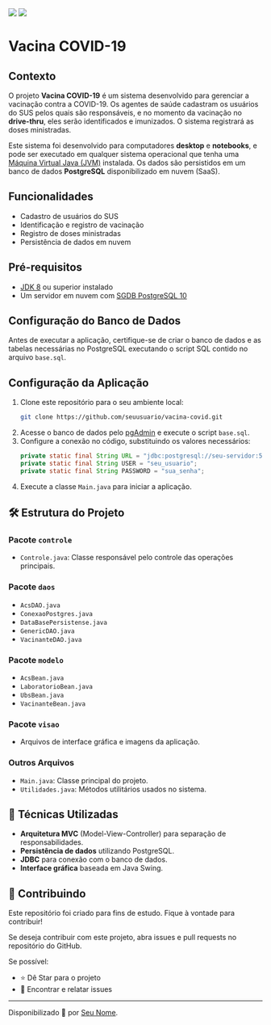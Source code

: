 <img src="http://img.shields.io/static/v1?label=License&message=MIT&color=green&style=for-the-badge"/>

<img src="http://img.shields.io/static/v1?label=STATUS&message=%20FINALIZADO&color=critical&style=for-the-badge"/>

# Vacina COVID-19

## Contexto
O projeto **Vacina COVID-19** é um sistema desenvolvido para gerenciar a vacinação contra a COVID-19. Os agentes de saúde cadastram os usuários do SUS pelos quais são responsáveis, e no momento da vacinação no **drive-thru**, eles serão identificados e imunizados. O sistema registrará as doses ministradas.

Este sistema foi desenvolvido para computadores **desktop** e **notebooks**, e pode ser executado em qualquer sistema operacional que tenha uma [Máquina Virtual Java (JVM)](https://www.java.com/pt-BR/) instalada. Os dados são persistidos em um banco de dados **PostgreSQL** disponibilizado em nuvem (SaaS).

## Funcionalidades
- Cadastro de usuários do SUS
- Identificação e registro de vacinação
- Registro de doses ministradas
- Persistência de dados em nuvem

## Pré-requisitos
- [JDK 8](https://www.oracle.com/java/technologies/javase/javase8-archive-downloads.html) ou superior instalado
- Um servidor em nuvem com [SGDB PostgreSQL 10](https://www.postgresql.org/docs/10/)

## Configuração do Banco de Dados
Antes de executar a aplicação, certifique-se de criar o banco de dados e as tabelas necessárias no PostgreSQL executando o script SQL contido no arquivo `base.sql`.

## Configuração da Aplicação
1. Clone este repositório para o seu ambiente local:
   ```bash
   git clone https://github.com/seuusuario/vacina-covid.git
   ```
2. Acesse o banco de dados pelo [pgAdmin](https://www.pgadmin.org/) e execute o script `base.sql`.
3. Configure a conexão no código, substituindo os valores necessários:
   ```java
   private static final String URL = "jdbc:postgresql://seu-servidor:5432/vacina";
   private static final String USER = "seu_usuario";
   private static final String PASSWORD = "sua_senha";
   ```
4. Execute a classe `Main.java` para iniciar a aplicação.

## 🛠️ Estrutura do Projeto
### Pacote `controle`
- `Controle.java`: Classe responsável pelo controle das operações principais.

### Pacote `daos`
- `AcsDAO.java`
- `ConexaoPostgres.java`
- `DataBasePersistense.java`
- `GenericDAO.java`
- `VacinanteDAO.java`

### Pacote `modelo`
- `AcsBean.java`
- `LaboratorioBean.java`
- `UbsBean.java`
- `VacinanteBean.java`

### Pacote `visao`
- Arquivos de interface gráfica e imagens da aplicação.

### Outros Arquivos
- `Main.java`: Classe principal do projeto.
- `Utilidades.java`: Métodos utilitários usados no sistema.

## 📌 Técnicas Utilizadas
- **Arquitetura MVC** (Model-View-Controller) para separação de responsabilidades.
- **Persistência de dados** utilizando PostgreSQL.
- **JDBC** para conexão com o banco de dados.
- **Interface gráfica** baseada em Java Swing.

## 🤝 Contribuindo
Este repositório foi criado para fins de estudo. Fique à vontade para contribuir!

Se deseja contribuir com este projeto, abra issues e pull requests no repositório do GitHub.

Se possível:
- ⭐️ Dê Star para o projeto
- 🐛 Encontrar e relatar issues

---

Disponibilizado 🚀 por [Seu Nome](https://www.linkedin.com/in/seu-perfil/).
